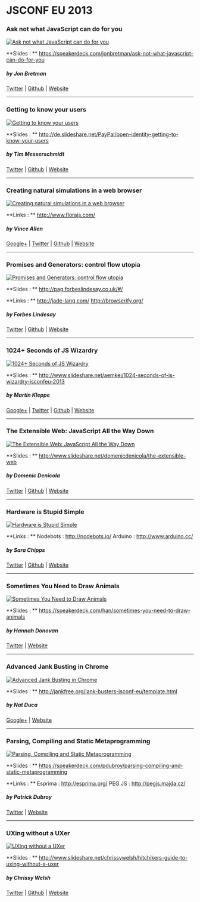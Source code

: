 # JSCONF EU 2013

### Ask not what JavaScript can do for you

[![Ask not what JavaScript can do for you](https://img.youtube.com/vi/Pl8ei4cug8k/0.jpg)](https://www.youtube.com/embed/Pl8ei4cug8k)

**Slides : **
https://speakerdeck.com/jonbretman/ask-not-what-javascript-can-do-for-you

##### by Jon Bretman
[Twitter](https://twitter.com/jonbretman) |
[Github](https://github.com/jonbretman) |
[Website](http://www.jonbretman.co.uk/)

---

### Getting to know your users

[![Getting to know your users](https://img.youtube.com/vi/YTlgMXqsuhM/0.jpg)](https://www.youtube.com/embed/YTlgMXqsuhM)

**Slides : **
http://de.slideshare.net/PayPal/open-identity-getting-to-know-your-users

##### by Tim Messerschmidt
[Twitter](https://twitter.com/SeraAndroid) |
[Github](https://github.com/SeraphimSerapis) |
[Website](http://timmesserschmidt.com/)

---

### Creating natural simulations in a web browser

[![Creating natural simulations in a web browser](https://img.youtube.com/vi/5Td8KBUG034/0.jpg)](https://www.youtube.com/embed/5Td8KBUG034)

**Links : **
http://www.florajs.com/

##### by Vince Allen
[Google+](http://plus.google.com/100799498962937806659) |
[Twitter](https://twitter.com/vinceallenvince) |
[Github](https://github.com/foldi) |
[Website](http://www.vinceallen.com/)

---

### Promises and Generators: control flow utopia

[![Promises and Generators: control flow utopia](https://img.youtube.com/vi/qbKWsbJ76-s/0.jpg)](https://www.youtube.com/embed/qbKWsbJ76-s)

**Slides : **
http://pag.forbeslindesay.co.uk/#/

**Links : **
http://jade-lang.com/
http://browserify.org/

##### by Forbes Lindesay
[Twitter](https://twitter.com/ForbesLindesay) |
[Github](https://github.com/ForbesLindesay) |
[Website](http://www.forbeslindesay.co.uk/)

---

### 1024+ Seconds of JS Wizardry

[![1024+ Seconds of JS Wizardry](https://img.youtube.com/vi/RTxtiLp1C8Y/0.jpg)](https://www.youtube.com/embed/RTxtiLp1C8Y)

**Slides : **
http://www.slideshare.net/aemkei/1024-seconds-of-js-wizardry-jsconfeu-2013

##### by Martin Kleppe
[Google+](https://plus.google.com/103747379090421872359/) |
[Twitter](https://twitter.com/aemkei) |
[Github](https://github.com/aemkei) |
[Website](http://aem1k.com/)

---

### The Extensible Web: JavaScript All the Way Down

[![The Extensible Web: JavaScript All the Way Down](https://img.youtube.com/vi/8LZ5Lxrs0E0/0.jpg)](https://www.youtube.com/embed/8LZ5Lxrs0E0)

**Slides : **
http://www.slideshare.net/domenicdenicola/the-extensible-web

##### by Domenic Denicola
[Twitter](https://twitter.com/domenic) |
[Github](https://github.com/domenic) |
[Website](http://domenic.me/)

---

### Hardware is Stupid Simple

[![Hardware is Stupid Simple](https://img.youtube.com/vi/x3zXlPkzhgw/0.jpg)](https://www.youtube.com/embed/x3zXlPkzhgw)

**Links : **
Nodebots : http://nodebots.io/
Arduino  : http://www.arduino.cc/

##### by Sara Chipps
[Twitter](https://twitter.com/sarajchipps) |
[Github](https://github.com/sarajo) |
[Website](http://sarajchipps.com/)


---

### Sometimes You Need to Draw Animals

[![Sometimes You Need to Draw Animals](https://img.youtube.com/vi/qaLcnzs1hcI/0.jpg)](https://www.youtube.com/embed/qaLcnzs1hcI)

**Slides : **
https://speakerdeck.com/han/sometimes-you-need-to-draw-animals

##### by Hannah Donovan
[Twitter](https://twitter.com/Han) |
[Website](http://blog.hannahdonovan.com/)

---

### Advanced Jank Busting in Chrome

[![Advanced Jank Busting in Chrome](https://img.youtube.com/vi/8S_Vlq3jLZ0/0.jpg)](https://www.youtube.com/embed/8S_Vlq3jLZ0)

**Slides : **
http://jankfree.org/jank-busters-jsconf-eu/template.html

##### by Nat Duca
[Google+](https://plus.google.com/u/0/108226521004258409305/posts) |
[Website](http://jankfree.org/)

---

### Parsing, Compiling and Static Metaprogramming

[![Parsing, Compiling and Static Metaprogramming](https://img.youtube.com/vi/UqTlToUYK1E/0.jpg)](https://www.youtube.com/embed/UqTlToUYK1E)

**Slides : **
https://speakerdeck.com/pdubroy/parsing-compiling-and-static-metaprogramming

**Links : **
Esprima : http://esprima.org/
PEG.JS  : http://pegjs.majda.cz/

##### by Patrick Dubroy
[Twitter](https://twitter.com/dubroy) |
[Website](http://dubroy.com/)

---

### UXing without a UXer

[![UXing without a UXer](https://img.youtube.com/vi/aIFaAkHFLxA/0.jpg)](https://www.youtube.com/embed/aIFaAkHFLxA)

**Slides : **
http://www.slideshare.net/chrissywelsh/hitchikers-guide-to-uxing-without-a-uxer

##### by Chrissy Welsh
[Twitter](https://twitter.com/chrissywelsh) |
[Github](https://github.com/chrissywelsh) |
[Website](http://www.christinewelsh.co.uk/)
